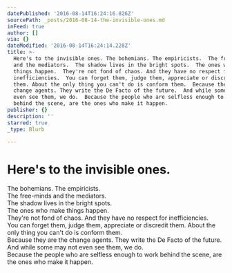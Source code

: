 ```yaml
---
datePublished: '2016-08-14T16:24:16.826Z'
sourcePath: _posts/2016-08-14-the-invisible-ones.md
inFeed: true
author: []
via: {}
dateModified: '2016-08-14T16:24:14.228Z'
title: >-
  Here's to the invisible ones. The bohemians. The empiricists.  The free-minds
  and the mediators.  The shadow lives in the bright spots.  The ones who make
  things happen.  They're not fond of chaos. And they have no respect for
  inefficiencies.  You can forget them, judge them, appreciate or discredit
  them. About the only thing you can't do is conform them.  Because they are the
  change agents. They write the De Facto of the future.  And while some may not
  even see them, we do.  Because the people who are selfless enough to work
  behind the scene, are the ones who make it happen.
publisher: {}
description: ''
starred: true
_type: Blurb

---
```

# Here's to the invisible ones.  
The bohemians. The empiricists.   
The free-minds and the mediators.   
The shadow lives in the bright spots.   
The ones who make things happen.   
They're not fond of chaos. And they have no respect for inefficiencies.   
You can forget them, judge them, appreciate or discredit them. About the only thing you can't do is conform them.   
Because they are the change agents. They write the De Facto of the future.   
And while some may not even see them, we do.   
Because the people who are selfless enough to work behind the scene, are the ones who make it happen.
